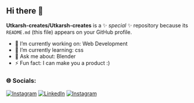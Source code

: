 ## Hi there 👋


**Utkarsh-creates/Utkarsh-creates** is a ✨ _special_ ✨ repository because its `README.md` (this file) appears on your GitHub profile.

- 🔭 I’m currently working on: Web Development
- 🌱 I’m currently learning: css
- 💬 Ask me about: Blender
- ⚡ Fun fact: I can make you a product :)
### 🌐 Socials:
[![Instagram](https://img.shields.io/badge/Instagram-%23E4405F.svg?style=for-the-badge&logo=Instagram&logoColor=white)](https://instagram.com/theutkarsh_mishra) 
[![LinkedIn](https://img.shields.io/badge/LinkedIn-%230077B5.svg?style=for-the-badge&logo=linkedin&logoColor=white)](https://www.linkedin.com/in/utkarsh-mishra-0a31b0229?utm_source=share&utm_campaign=share_via&utm_content=profile&utm_medium=android_app ) 
[![Instagram](https://img.shields.io/badge/Instagram-%23E4405F.svg?style=for-the-badge&logo=Instagram&logoColor=white)](https://instagram.com/thepolygonic) 

